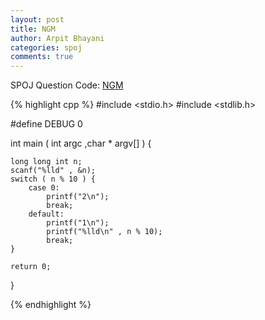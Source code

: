 ```yaml
---
layout: post
title: NGM
author: Arpit Bhayani
categories: spoj
comments: true
---
```


SPOJ Question Code: [NGM](http://www.spoj.com/problems/NGM/)

{% highlight cpp %}
#include <stdio.h>
#include <stdlib.h>

#define DEBUG 0

int main ( int argc ,char * argv[] ) {

	long long int n;
	scanf("%lld" , &n);
	switch ( n % 10 ) {
		case 0:
			printf("2\n");
			break;
		default:
			printf("1\n");
			printf("%lld\n" , n % 10);
			break;
	}

	return 0;
}

{% endhighlight %}